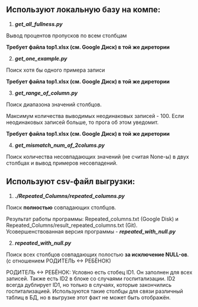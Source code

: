 Используют **локальную базу** на компе:
-----------------------------------

1) ***get_all_fullness.py***

Вывод процентов пропусков по всем столбцам 

**Требует файла top1.xlsx (см. Google Диск) в той же диретории**

2) ***get_one_example.py***

Поиск хотя бы одного примера записи 

**Требует файла top1.xlsx (см. Google Диск) в той же диретории**

3) ***get_range_of_column.py***

Поиск диапазона значений столбцов.

Максимум количества выводимых неодинаковых записей - 100.
Если неодинаковых записей больше, то прога об этом уведомит.

**Требует файла top1.xlsx (см. Google Диск) в той же диретории**

4) ***get_mismatch_num_of_2colums.py***

Поиск количества несовпадающих значений (не считая None-ы) в двух столбцах и вывод примеров несовпадений.

Используют csv-файл выгрузки:
-----------------------------------

1) ***./Repeated_Columns/repeated_columns.py***

Поиск **полностью** совпадающих столбцов.

Результат работы программы: Repeated_columns.txt (Google Disk) и Repeated_Columns/result_repeated_columns.txt (Git).
Усовершенствованная версия программы - ***repeated_with_null.py***

2) ***repeated_with_null.py***

Поиск всех столбцов совпадающих полостью **за исключение NULL-ов**. (с отношением РОДИТЕЛЬ <-> РЕБЁНОК)

РОДИТЕЛЬ <-> РЕБЁНОК:
Условно есть стобец ID1. Он заполнен для всех записей. Также есть ID2 в блоке со случаями госпитализации. ID2 всегда дублирует ID1, но только в случаях, которые закончились госпитализацией.
Используются такие столбцы для связи различный таблиц в БД, но в выгрузке этот факт не может быть отображён.
